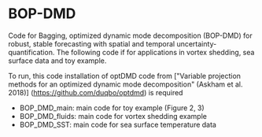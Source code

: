# BOP-DMD
Code for Bagging, optimized dynamic mode decomposition (BOP-DMD) for robust, stable forecasting with spatial and temporal uncertainty-quantification. The following code if for applications in vortex shedding, sea surface data and toy example.

To run, this code installation of optDMD code from ["Variable projection methods for an optimized dynamic mode decomposition" (Askham et al. 2018)] (https://github.com/duqbo/optdmd) is required

* BOP_DMD_main: main code for toy example (Figure 2, 3)
* BOP_DMD_fluids: main code for vortex shedding example
* BOP_DMD_SST: main code for sea surface temperature data 
